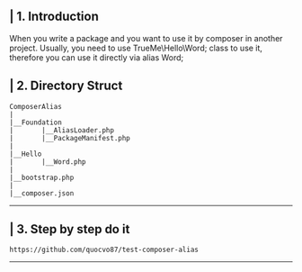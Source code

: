 | 1. Introduction
----------------
When you write a package and you want to use it by composer in another project.
Usually, you need to use TrueMe\Hello\Word; class to use it, therefore you can 
use it directly via alias Word;


| 2. Directory Struct
-----------------------

    ComposerAlias
    |
    |__Foundation
    |       |__AliasLoader.php
    |       |__PackageManifest.php
    |
    |__Hello
    |       |__Word.php
    |
    |__bootstrap.php
    |
    |__composer.json
-----------------------


| 3. Step by step do it
-----------------------
    https://github.com/quocvo87/test-composer-alias
-----------------------



